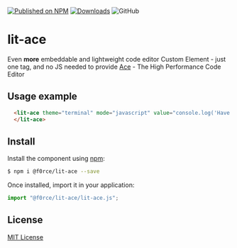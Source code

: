 [![Published on NPM](https://img.shields.io/npm/v/@f0rce/lit-ace)](https://www.npmjs.com/package/@f0rce/lit-ace)
[![Downloads](https://img.shields.io/npm/dt/@f0rce/lit-ace)](https://www.npmjs.com/package/@f0rce/lit-ace)
![GitHub](https://img.shields.io/github/license/f0rce/lit-ace)


# lit-ace #

Even <strong>more</strong> embeddable and lightweight code 
editor Custom Element - just one tag, and no JS 
needed to provide [Ace](http://ace.c9.io/) - The High Performance Code Editor

## Usage example

```html
  <lit-ace theme="terminal" mode="javascript" value="console.log('Have a great day :)')">
  </lit-ace>
```


## Install

Install the component using [npm](https://www.npmjs.com/):

```sh
$ npm i @f0rce/lit-ace --save
```

Once installed, import it in your application:

```js
import "@f0rce/lit-ace/lit-ace.js";
```


## License

[MIT License](http://opensource.org/licenses/MIT)
